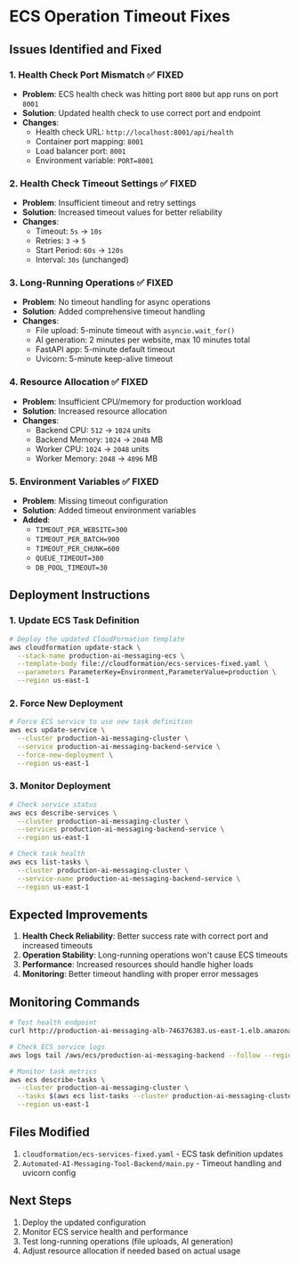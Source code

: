 # ECS Operation Timeout Fixes

## Issues Identified and Fixed

### 1. **Health Check Port Mismatch** ✅ FIXED
- **Problem**: ECS health check was hitting port `8000` but app runs on port `8001`
- **Solution**: Updated health check to use correct port and endpoint
- **Changes**:
  - Health check URL: `http://localhost:8001/api/health`
  - Container port mapping: `8001`
  - Load balancer port: `8001`
  - Environment variable: `PORT=8001`

### 2. **Health Check Timeout Settings** ✅ FIXED
- **Problem**: Insufficient timeout and retry settings
- **Solution**: Increased timeout values for better reliability
- **Changes**:
  - Timeout: `5s` → `10s`
  - Retries: `3` → `5`
  - Start Period: `60s` → `120s`
  - Interval: `30s` (unchanged)

### 3. **Long-Running Operations** ✅ FIXED
- **Problem**: No timeout handling for async operations
- **Solution**: Added comprehensive timeout handling
- **Changes**:
  - File upload: 5-minute timeout with `asyncio.wait_for()`
  - AI generation: 2 minutes per website, max 10 minutes total
  - FastAPI app: 5-minute default timeout
  - Uvicorn: 5-minute keep-alive timeout

### 4. **Resource Allocation** ✅ FIXED
- **Problem**: Insufficient CPU/memory for production workload
- **Solution**: Increased resource allocation
- **Changes**:
  - Backend CPU: `512` → `1024` units
  - Backend Memory: `1024` → `2048` MB
  - Worker CPU: `1024` → `2048` units
  - Worker Memory: `2048` → `4096` MB

### 5. **Environment Variables** ✅ FIXED
- **Problem**: Missing timeout configuration
- **Solution**: Added timeout environment variables
- **Added**:
  - `TIMEOUT_PER_WEBSITE=300`
  - `TIMEOUT_PER_BATCH=900`
  - `TIMEOUT_PER_CHUNK=600`
  - `QUEUE_TIMEOUT=300`
  - `DB_POOL_TIMEOUT=30`

## Deployment Instructions

### 1. Update ECS Task Definition
```bash
# Deploy the updated CloudFormation template
aws cloudformation update-stack \
  --stack-name production-ai-messaging-ecs \
  --template-body file://cloudformation/ecs-services-fixed.yaml \
  --parameters ParameterKey=Environment,ParameterValue=production \
  --region us-east-1
```

### 2. Force New Deployment
```bash
# Force ECS service to use new task definition
aws ecs update-service \
  --cluster production-ai-messaging-cluster \
  --service production-ai-messaging-backend-service \
  --force-new-deployment \
  --region us-east-1
```

### 3. Monitor Deployment
```bash
# Check service status
aws ecs describe-services \
  --cluster production-ai-messaging-cluster \
  --services production-ai-messaging-backend-service \
  --region us-east-1

# Check task health
aws ecs list-tasks \
  --cluster production-ai-messaging-cluster \
  --service-name production-ai-messaging-backend-service \
  --region us-east-1
```

## Expected Improvements

1. **Health Check Reliability**: Better success rate with correct port and increased timeouts
2. **Operation Stability**: Long-running operations won't cause ECS timeouts
3. **Performance**: Increased resources should handle higher loads
4. **Monitoring**: Better timeout handling with proper error messages

## Monitoring Commands

```bash
# Test health endpoint
curl http://production-ai-messaging-alb-746376383.us-east-1.elb.amazonaws.com:8001/api/health

# Check ECS service logs
aws logs tail /aws/ecs/production-ai-messaging-backend --follow --region us-east-1

# Monitor task metrics
aws ecs describe-tasks \
  --cluster production-ai-messaging-cluster \
  --tasks $(aws ecs list-tasks --cluster production-ai-messaging-cluster --service-name production-ai-messaging-backend-service --query 'taskArns[0]' --output text) \
  --region us-east-1
```

## Files Modified

1. `cloudformation/ecs-services-fixed.yaml` - ECS task definition updates
2. `Automated-AI-Messaging-Tool-Backend/main.py` - Timeout handling and uvicorn config

## Next Steps

1. Deploy the updated configuration
2. Monitor ECS service health and performance
3. Test long-running operations (file uploads, AI generation)
4. Adjust resource allocation if needed based on actual usage
